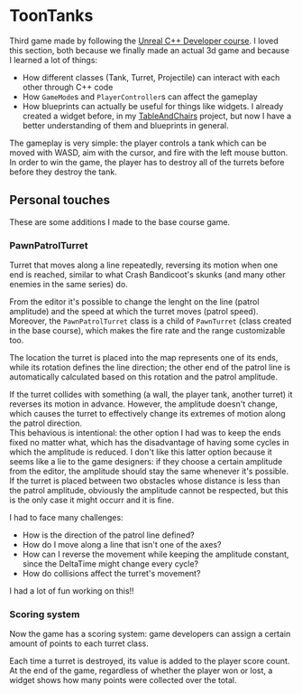 # ToonTanks

Third game made by following the [Unreal C++ Developer course](https://www.gamedev.tv/p/learn-unreal-engine-c-developer-4-22-for-video-game-development?coupon=1D3ABAD8). I loved this section, both because we finally made an actual 3d game and because I learned a lot of things:

- How different classes (Tank, Turret, Projectile) can interact with each other through C++ code
- How `GameMode`s and `PlayerController`s can affect the gameplay
- How blueprints can actually be useful for things like widgets. I already created a widget before, in my [TableAndChairs](https://github.com/PedrelliLuca/TableAndChairs) project, but now I have a better understanding of them and blueprints in general.

The gameplay is very simple: the player controls a tank which can be moved with WASD, aim with the cursor, and fire with the left mouse button. In order to win the game, the player has to destroy all of the turrets before before they destroy the tank.

## Personal touches

These are some additions I made to the base course game.

### PawnPatrolTurret

Turret that moves along a line repeatedly, reversing its motion when one end is reached, similar to what Crash Bandicoot's skunks (and many other enemies in the same series) do.

From the editor it's possible to change the lenght on the line (patrol amplitude) and the speed at which the turret moves (patrol speed). Moreover, the `PawnPatrolTurret` class is a child of `PawnTurret` (class created in the base course), which makes the fire rate and the range customizable too.

The location the turret is placed into the map represents one of its ends, while its rotation defines the line direction; the other end of the patrol line is automatically calculated based on this rotation and the patrol amplitude. 

If the turret collides with something (a wall, the player tank, another turret) it reverses its motion in advance. However, the amplitude doesn't change, which causes the turret to effectively change its extremes of motion along the patrol direction.  
This behavious is intentional: the other option I had was to keep the ends fixed no matter what, which has the disadvantage of having some cycles in which the amplitude is reduced. I don't like this latter option because it seems like a lie to the game designers: if they choose a certain amplitude from the editor, the amplitude should stay the same whenever it's possible.  
If the turret is placed between two obstacles whose distance is less than the patrol amplitude, obviously the amplitude cannot be respected, but this is the only case it might occurr and it is fine.

I had to face many challenges: 
- How is the direction of the patrol line defined? 
- How do I move along a line that isn't one of the axes?
- How can I reverse the movement while keeping the amplitude constant, since the DeltaTime might change every cycle? 
- How do collisions affect the turret's movement?

I had a lot of fun working on this!!

### Scoring system

Now the game has a scoring system: game developers can assign a certain amount of points to each turret class.

Each time a turret is destroyed, its value is added to the player score count. At the end of the game, regardless of whether the player won or lost, a widget shows how many points were collected over the total.